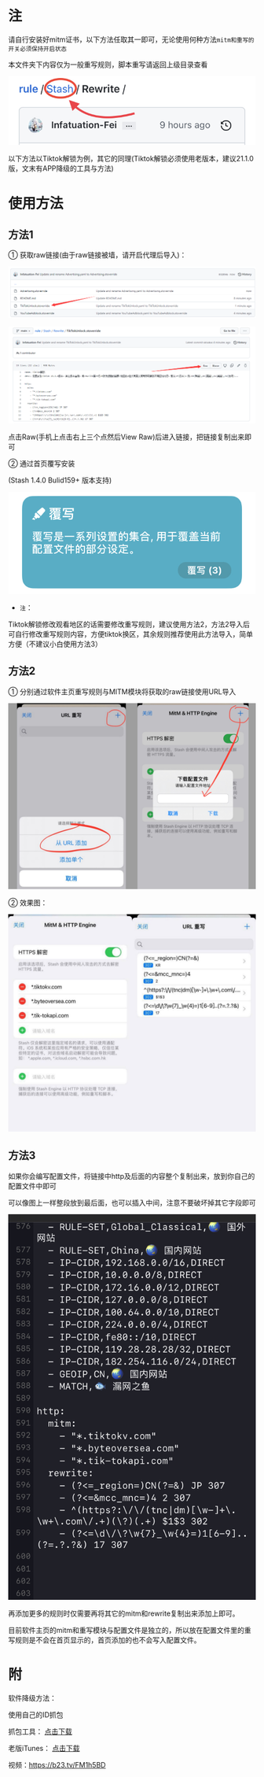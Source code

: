 注
===
请自行安装好mitm证书，以下方法任取其一即可，无论使用何种方法`mitm和重写的开关必须保持开启状态`

本文件夹下内容仅为一般重写规则，脚本重写请返回上级目录查看

![](https://raw.githubusercontent.com/Infatuation-Fei/explain/main/Picture/jieshi.jpg)

以下方法以Tiktok解锁为例，其它的同理(Tiktok解锁必须使用老版本，建议21.1.0版，文末有APP降级的工具与方法)

使用方法
===


  方法1
  ----
① 获取raw链接(由于raw链接被墙，请开启代理后导入)：

![](https://raw.githubusercontent.com/Infatuation-Fei/explain/main/Picture/jiaoxue.png)

![](https://raw.githubusercontent.com/Infatuation-Fei/explain/main/Picture/jiaoxue2.png)

点击Raw(手机上点击右上三个点然后View Raw)后进入链接，把链接复制出来即可

② 通过首页覆写安装

(Stash 1.4.0 Bulid159+ 版本支持)

![](https://raw.githubusercontent.com/Infatuation-Fei/explain/main/Picture/fuxie.jpg)

- `注`：

Tiktok解锁修改观看地区的话需要修改重写规则，建议使用方法2，方法2导入后可自行修改重写规则内容，方便tiktok换区，其余规则推荐使用此方法导入，简单方便（不建议小白使用方法3）

  方法2
----
① 分别通过软件主页重写规则与MITM模块将获取的raw链接使用URL导入

![](https://raw.githubusercontent.com/Infatuation-Fei/explain/main/Picture/Tiktokyanshi0.jpg)

② 效果图：

![](https://raw.githubusercontent.com/Infatuation-Fei/explain/main/Picture/IMG_1716.JPG)

  方法3
  -----
 如果你会编写配置文件，将链接中http及后面的内容整个复制出来，放到你自己的配置文件中即可
 
 可以像图上一样整段放到最后面，也可以插入中间，注意不要破坏掉其它字段即可
 
 ![](https://raw.githubusercontent.com/Infatuation-Fei/explain/main/Picture/jiaoxue3.jpg)
 
 再添加更多的规则时仅需要再将其它的mitm和rewrite复制出来添加上即可。
 
 目前软件主页的mitm和重写模块与配置文件是独立的，所以放在配置文件里的重写规则是不会在首页显示的，首页添加的也不会写入配置文件。
 
附
=

  软件降级方法：
 
  使用自己的ID抓包
 
  抓包工具：
  [点击下载](https://raw.githubusercontent.com/Semporia/TikTok-Unlock/master/iOS%E6%8A%93%E5%8C%85/iOS%E6%97%A7%E7%89%88%E5%BA%94%E7%94%A8%E4%B8%8B%E8%BD%BDv5.1.exe)

  老版iTunes：
  [点击下载](https://secure-appldnld.apple.com/itunes12/091-87819-20180912-69177170-B085-11E8-B6AB-C1D03409AD2A6/iTunes64Setup.exe)

  视频：https://b23.tv/FM1h5BD
